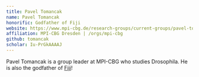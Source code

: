 ```yaml
---
title: Pavel Tomancak
name: Pavel Tomancak
honorific: Godfather of Fiji
website: https://www.mpi-cbg.de/research-groups/current-groups/pavel-tomancak/research-focus/
affiliation: MPI-CBG Dresden | /orgs/mpi-cbg
github: tomancak
scholar: Iu-PrGkAAAAJ
---
```


Pavel Tomancak is a group leader at MPI-CBG who studies Drosophila.
He is also the godfather of [Fiji](/software/fiji)!
